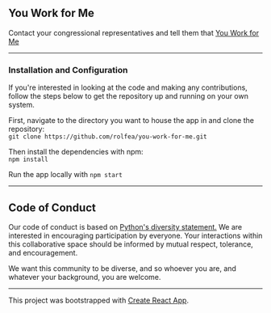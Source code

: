 ## **You Work for Me**
Contact your congressional representatives and tell them that
[You Work for Me](youworkforme.netlify.com)
___
### Installation and Configuration

If you're interested in looking at the code and making any contributions, follow the steps below to get the repository up and running on your own system.  

First, navigate to the directory you want to house the app in and clone the repository:  
`git clone https://github.com/rolfea/you-work-for-me.git `  

Then install the dependencies with npm:  
`npm install`  

Run the app locally with `npm start`
___  
## Code of Conduct
Our code of conduct is based on [Python's diversity statement.](https://www.python.org/community/diversity/) We are interested in encouraging participation by everyone. Your interactions within this collaborative space should be informed by mutual respect, tolerance, and encouragement.  

We want this community to be diverse, and so whoever you are, and whatever your background, you are welcome.
___

This project was bootstrapped with [Create React App](https://github.com/facebookincubator/create-react-app).
